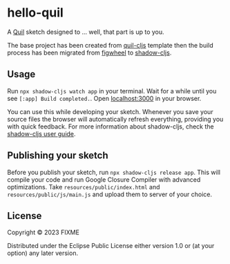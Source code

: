 # hello-quil

A [Quil](http://quil.info/) sketch designed to ... well, that part is up to you.

The base project has been created from [quil-cljs](https://github.com/quil/quil-templates) template then the build process has been migrated from [figwheel](https://figwheel.org/) to [shadow-cljs](https://github.com/thheller/shadow-cljs).

## Usage

Run `npx shadow-cljs watch app` in your terminal. Wait for a while until you see `[:app] Build completed.`. Open [localhost:3000](http://localhost:3000) in your browser.

You can use this while developing your sketch. Whenever you save your source files the browser will automatically refresh everything, providing you with quick feedback. For more information about shadow-cljs, check the [shadow-cljs user guide](https://shadow-cljs.github.io/docs/UsersGuide.html#_introduction).

## Publishing your sketch

Before you publish your sketch, run `npx shadow-cljs release app`. This will compile your code and run Google Closure Compiler with advanced optimizations. Take `resources/public/index.html` and `resources/public/js/main.js` and upload them to server of your choice.

## License

Copyright © 2023 FIXME

Distributed under the Eclipse Public License either version 1.0 or (at
your option) any later version.
